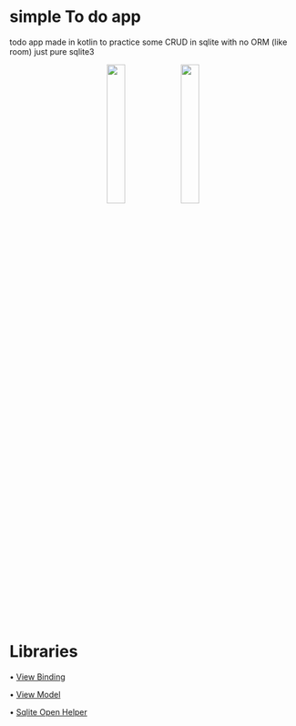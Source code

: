 # simple To do app
todo app made in kotlin to practice some CRUD in sqlite with no ORM (like room) just pure sqlite3

<p align="center">
<img src="https://user-images.githubusercontent.com/77680596/180672395-a472cbbf-0abb-4544-b4c6-92641e627e90.png" width="25%"/>
<img src="https://user-images.githubusercontent.com/77680596/180672530-18210b73-0dd5-42a7-9285-dbedd2f012b7.png" width="25%"/>
</p>

# Libraries
• [View Binding](https://developer.android.com/topic/libraries/view-binding)

• [View Model](https://developer.android.com/topic/libraries/architecture/viewmodel#sharing)

• [Sqlite Open Helper](https://developer.android.com/reference/android/database/sqlite/SQLiteOpenHelper)

